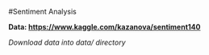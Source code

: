 #Sentiment Analysis

**Data: https://www.kaggle.com/kazanova/sentiment140**

*Download data into data/ directory*
